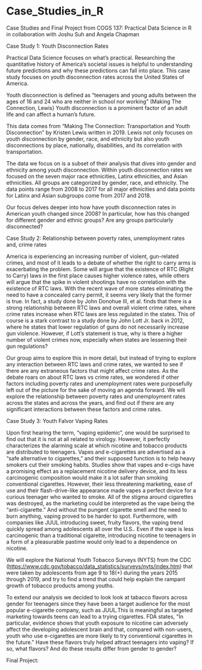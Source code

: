 # Case_Studies_in_R

Case Studies and Final Project from COGS 137: Practical Data Science in R in collaboration with Joshu Suh and Angela Chapman


Case Study 1: Youth Disconnection Rates

Practical Data Science focuses on what’s practical. Researching the quantitative history of America’s societal issues is helpful to understanding future predictions and why these predictions can fall into place. This case study focuses on youth disconnection rates across the United States of America.

Youth disconnection is defined as “teenagers and young adults between the ages of 16 and 24 who are neither in school nor working” (Making The Connection, Lewis) Youth disconnection is a prominent factor of an adult life and can affect a human’s future.

This data comes from “Making The Connection: Transportation and Youth Disconnection” by Kristen Lewis written in 2019. Lewis not only focuses on youth disconnection by gender, race, and ethnicity but also youth disconnections by place, nationally, disabilities, and its correlation with transportation.

The data we focus on is a subset of their analysis that dives into gender and ethnicity among youth disconnection. Within youth disconnection rates we focused on the seven major race ethnicities, Latinx ethnicities, and Asian ethnicities. All groups are categorized by gender, race, and ethnicity. The data points range from 2008 to 2017 for all major ethnicities and data points for Latinx and Asian subgroups come from 2017 and 2018.

Our focus delves deeper into how have youth disconnection rates in American youth changed since 2008? In particular, how has this changed for different gender and ethnic groups? Are any groups particularly disconnected?


Case Study 2: Relationship between poverty rates, unemployment rates and, crime rates

America is experiencing an increasing number of violent, gun-related crimes, and most of it leads to a debate of whether the right to carry arms is exacerbating the problem. Some will argue that the existence of RTC (Right to Carry) laws in the first place causes higher violence rates, while others will argue that the spike in violent shootings have no correlation with the existence of RTC laws. With the recent wave of more states eliminating the need to have a concealed carry permit, it seems very likely that the former is true. In fact, a study done by John Donohue III, et al. finds that there is a strong relationship between RTC laws and overall violent crime rates, where crime rates increase when RTC laws are less regulated in the states. This of course is a stark contrast to a study done by John Lott Jr. back in 2012, where he states that lower regulation of guns do not necessarily increase gun violence. However, if Lott’s statement is true, why is there a higher number of violent crimes now, especially when states are lessening their gun regulations?

Our group aims to explore this in more detail, but instead of trying to explore any interaction between RTC laws and crime rates, we wanted to see if there are any extraneous factors that might affect crime rates. As the debate roars on about RTC laws vs crime rates, we wondered if other factors including poverty rates and unemployment rates were purposefully left out of the picture for the sake of moving an agenda forward. We will explore the relationship between poverty rates and unemployment rates across the states and across the years, and find out if there are any significant interactions between these factors and crime rates.

Case Study 3: Youth Falvor Vaping Rates

Upon first hearing the term, “vaping epidemic”, one would be surprised to find out that it is not at all related to virology. However, it perfectly characterizes the alarming scale at which nicotine and tobacco products are distributed to teenagers. Vapes and e-cigarettes are advertised as a “safe alternative to cigarettes,” and their supposed function is to help heavy smokers cut their smoking habits. Studies show that vapes and e-cigs have a promising effect as a replacement nicotine delivery device, and its less carcinogenic composition would make it a lot safer than smoking conventional cigarettes. However, their less threatening marketing, ease of use and their flash-drive-like appearance made vapes a perfect device for a curious teenager who wanted to smoke. All of the stigma around cigarettes was destroyed, as the marketing could be interpreted as the vape being the “anti-cigarette.” And without the pungent cigarette smell and the need to burn anything, vaping proved to be harder to spot. Furthermore, with companies like JUUL introducing sweet, fruity flavors, the vaping trend quickly spread among adolescents all over the U.S.. Even if the vape is less carcinogenic than a traditional cigarette, introducing nicotine to teenagers in a form of a pleasurable pastime would only lead to a dependence on nicotine. 

We will explore the National Youth Tobacco Surveys (NYTS) from the CDC (https://www.cdc.gov/tobacco/data_statistics/surveys/nyts/index.htm) that were taken by adolescents from age 9 to 18(+) during the years 2015 through 2019, and try to find a trend that could help explain the rampant growth of tobacco products among youths.

To extend our analysis we decided to look look at tabacco flavors across gender for teenagers since they have been a target audience for the most popular e-cigarette company, such as JUUL.This is meaningful as targeted marketing towards teens can lead to a trying cigarettes. FDA states, "In particular, evidence shows that youth exposure to nicotine can adversely affect the developing adolescent brain and that, compared with non-users, youth who use e-cigarettes are more likely to try conventional cigarettes in the future." Have these flavors truly helped attract teenagers into vaping? If so, what flavors? And do these results differ from gender to gender?


Final Project:
